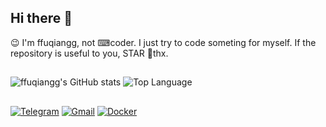 ## Hi there 👋
😉 I'm ffuqiangg, not ⌨coder. I just try to code someting for myself. If the repository is useful to you, STAR 🙏thx.

##
![ffuqiangg's GitHub stats](https://github-readme-stats.vercel.app/api?username=ffuqiangg&show_icons=true&card_width=370&line_height=27&hide_title=true)
![Top Language](https://github-readme-stats.vercel.app/api/top-langs/?username=ffuqiangg&hide=html,&hide_border=false&hide_title=true)

##  
[![Telegram](https://img.shields.io/badge/-Telegram-413f42?style=flat&logo=telegram&logoColor=white)](https://t.me/ffuqiangg)
[![Gmail](https://img.shields.io/badge/-Gmail-red?style=flat&logo=gmail&logoColor=white)](mailto:ffuqiangg@gmail.com)
[![Docker](https://img.shields.io/badge/-Docker-informational?style=flat&logo=docker&logoColor=white)](https://hub.docker.com/u/ffuqiangg)
